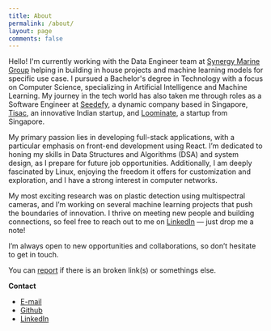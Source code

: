 ```yaml
---
title: About
permalink: /about/
layout: page
comments: false
---
```


Hello! I'm currently working with the Data Engineer team at [Synergy Marine Group](https://www.synergymarinegroup.com/) helping in building in house projects and machine learning models for specific use case. I pursued a Bachelor's degree in Technology with a focus on Computer Science, specializing in Artificial Intelligence and Machine Learning. My journey in the tech world has also taken me through roles as a Software Engineer at [Seedefy](https://www.seedefy.com/), a dynamic company based in Singapore, [Tisac](https://www.tisac.in/), an innovative Indian startup, and [Loominate](https://www.loominate.app/), a startup from Singapore.

My primary passion lies in developing full-stack applications, with a particular emphasis on front-end development using React. I’m dedicated to honing my skills in Data Structures and Algorithms (DSA) and system design, as I prepare for future job opportunities. Additionally, I am deeply fascinated by Linux, enjoying the freedom it offers for customization and exploration, and I have a strong interest in computer networks.

My most exciting research was on plastic detection using multispectral cameras, and I’m working on several machine learning projects that push the boundaries of innovation. I thrive on meeting new people and building connections, so feel free to reach out to me on [LinkedIn](https://www.linkedin.com/in/yadu-tv/) — just drop me a note!

I’m always open to new opportunities and collaborations, so don’t hesitate to get in touch.

You can [report](https://github.com/yadu-tv/yadu-tv.github.io/issues/new) if there is an broken link(s) or somethings else.

**Contact**

- <a href="mailto:yaduk.tv@gmail.com">E-mail</a>
- <a href="https://www.github.com/yadu-tv" target="_blank">Github</a>
- <a href="https://www.linkedin.com/in/yadu-tv" target="_blank">LinkedIn</a>